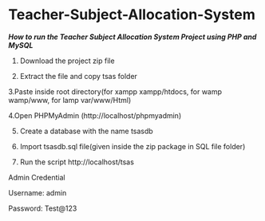 # Teacher-Subject-Allocation-System
_**How to run the Teacher Subject Allocation System Project using PHP and MySQL**_

1. Download the project zip file

2. Extract the file and copy tsas  folder

3.Paste inside root directory(for xampp xampp/htdocs, for wamp wamp/www, for lamp var/www/Html)

4.Open PHPMyAdmin (http://localhost/phpmyadmin)

5. Create a database with the name  tsasdb

6. Import tsasdb.sql file(given inside the zip package in SQL file folder)

7. Run the script http://localhost/tsas

Admin Credential

Username: admin

Password: Test@123
